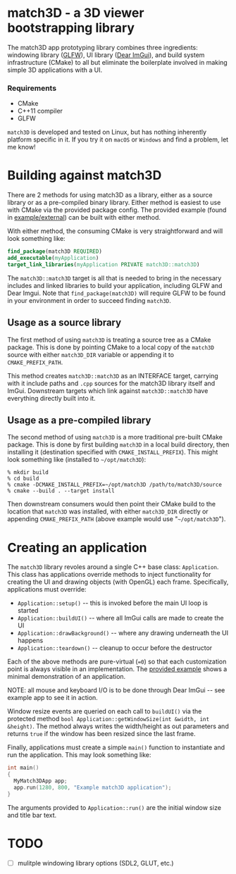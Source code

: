 # match3D - a 3D viewer bootstrapping library

The match3D app prototyping library combines three ingredients: windowing
library ([GLFW](https://github.com/glfw/glfw)), UI library ([Dear
ImGui](https://github.com/ocornut/imgui)), and build system infrastructure
(CMake) to all but eliminate the boilerplate involved in making simple 3D
applications with a UI.

### Requirements

- CMake
- C++11 compiler
- GLFW

`match3D` is developed and tested on Linux, but has nothing inherently platform
specific in it. If you try it on `macOS` or `Windows` and find a problem, let
me know!

# Building against match3D

There are 2 methods for using match3D as a library, either as a source library
or as a pre-compiled binary library. Either method is easiest to use with CMake
via the provided package config. The provided example (found in
[example/external](example/external)) can be built with either method.

With either method, the consuming CMake is very straightforward and will look
something like:

```cmake
find_package(match3D REQUIRED)
add_executable(myApplication)
target_link_libraries(myApplication PRIVATE match3D::match3D)
```

The `match3D::match3D` target is all that is needed to bring in the necessary
includes and linked libraries to build your application, including GLFW and
Dear Imgui. Note that `find_package(match3D)` will require GLFW to be found in
your environment in order to succeed finding `match3D`.

## Usage as a source library

The first method of using `match3D` is treating a source tree as a CMake
package.  This is done by pointing CMake to a local copy of the `match3D` source
with either `match3D_DIR` variable or appending it to `CMAKE_PREFIX_PATH`.

This method creates `match3D::match3D` as an INTERFACE target, carrying with it
include paths and `.cpp` sources for the match3D library itself and ImGui.
Downstream targets which link against `match3D::match3D` have everything
directly built into it.

## Usage as a pre-compiled library

The second method of using `match3D` is a more traditional pre-built CMake
package.  This is done by first building `match3D` in a local build directory,
then installing it (destination specified with `CMAKE_INSTALL_PREFIX`). This
might look something like (installed to `~/opt/match3D`):

```
% mkdir build
% cd build
% cmake -DCMAKE_INSTALL_PREFIX=~/opt/match3D /path/to/match3D/source
% cmake --build . --target install
```

Then downstream consumers would then point their CMake build to the location
that `match3D` was installed, with either `match3D_DIR` directly or appending
`CMAKE_PREFIX_PATH` (above example would use "`~/opt/match3D`").

# Creating an application

The `match3D` library revoles around a single C++ base class: `Application`.
This class has applications override methods to inject functionality for
creating the UI and drawing objects (with OpenGL) each frame. Specifically,
applications must override:

- `Application::setup()` -- this is invoked before the main UI loop is started
- `Application::buildUI()` -- where all ImGui calls are made to create the UI
- `Application::drawBackground()` -- where any drawing underneath the UI happens
- `Application::teardown()` -- cleanup to occur before the destructor

Each of the above methods are pure-virtual (`=0`) so that each customization
point is always visible in an implementation. The [provided
example](example/main.cpp) shows a minimal demonstration of an application.

NOTE: all mouse and keyboard I/O is to be done through Dear ImGui -- see example
app to see it in action.

Window resize events are queried on each call to `buildUI()` via the protected
method `bool Application::getWindowSize(int &width, int &height)`. The method
always writes the width/height as out parameters and returns `true` if the
window has been resized since the last frame.

Finally, applications must create a simple `main()` function to instantiate and
run the application. This may look something like:

```c++
int main()
{
  MyMatch3DApp app;
  app.run(1280, 800, "Example match3D application");
}
```

The arguments provided to `Application::run()` are the initial window size and
title bar text.

# TODO

- [ ] mulitple windowing library options (SDL2, GLUT, etc.)
